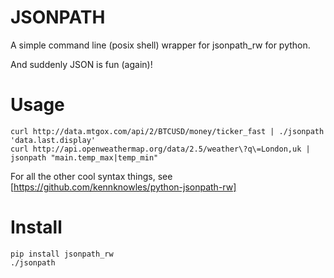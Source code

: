 # JSONPATH
A simple command line (posix shell) wrapper for 
jsonpath\_rw for python. 

And suddenly JSON is fun (again)!

# Usage

    curl http://data.mtgox.com/api/2/BTCUSD/money/ticker_fast | ./jsonpath 'data.last.display'
    curl http://api.openweathermap.org/data/2.5/weather\?q\=London,uk | jsonpath "main.temp_max|temp_min"

For all the other cool syntax things, see [https://github.com/kennknowles/python-jsonpath-rw]
    
# Install

    pip install jsonpath_rw
    ./jsonpath
